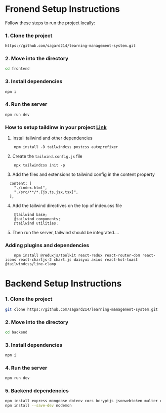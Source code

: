 # Fronend Setup Instructions

Follow these steps to run the project locally:

### 1. Clone the project
```bash
https://github.com/sagard214/learning-management-system.git

```
### 2. Move into the directory
```bash
cd frontend
```
### 3. Install dependencies
```bash
npm i
```
### 4. Run the server
```bash
npm run dev
```
### How to setup taildinw in your project [Link](https://tailwindcss.com/docs/guides/vite)

1. Install tailwind and other dependencies
```
    npm install -D tailwindcss postcss autoprefixer
```

2. Create the `tailwind.config.js` file
```
    npx tailwindcss init -p
```

3. Add the files and extensions to tailwind config in the content property
```
  content: [
    "./index.html",
    "./src/**/*.{js,ts,jsx,tsx}",
  ],
```

4. Add the tailwind directives on the top of index.css file
```
    @tailwind base;
    @tailwind components;
    @tailwind utilities;
```

5. Then run the server, tailwind should be integrated....


### Adding plugins and dependencies

```
    npm install @reduxjs/toolkit react-redux react-router-dom react-icons react-chartjs-2 chart.js daisyui axios react-hot-toast @tailwindcss/line-clamp
```
# Backend Setup Instructions
### 1. Clone the project
```bash
git clone https://github.com/sagard214/learning-management-system.git
```
### 2. Move into the directory
```bash
cd backend
```
### 3. Install dependencies
```bash
npm i
```
### 4. Run the server
```bash
npm run dev
```
### 5. Backend dependencies
```bash
npm install express mongoose dotenv cors bcryptjs jsonwebtoken multer cloudinary morgan nodemailer razorpay cookie-parser
npm install --save-dev nodemon

```



